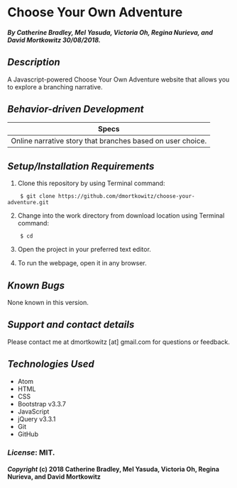 # Choose Your Own Adventure

##### By Catherine Bradley, Mel Yasuda, Victoria Oh, Regina Nurieva, and David Mortkowitz 30/08/2018.

## *Description*

A Javascript-powered Choose Your Own Adventure website that allows you to explore a branching narrative.

## *Behavior-driven Development*

| Specs      
|:-------------:|
| Online narrative story that branches based on user choice.|


## *Setup/Installation Requirements*

1. Clone this repository by using Terminal command:
```
    $ git clone https://github.com/dmortkowitz/choose-your-adventure.git
```
2. Change into the work directory from download location using Terminal command:
```
    $ cd
```
3. Open the project in your preferred text editor.

4. To run the webpage, open it in any browser.

## *Known Bugs*

None known in this version.

## *Support and contact details*

Please contact me at dmortkowitz [at] gmail.com for questions or feedback.

## *Technologies Used*

* Atom
* HTML
* CSS
* Bootstrap v3.3.7
* JavaScript
* jQuery v3.3.1    
* Git
* GitHub

### *License*: MIT.

#### *Copyright* (c) 2018 Catherine Bradley, Mel Yasuda, Victoria Oh, Regina Nurieva, and David Mortkowitz

